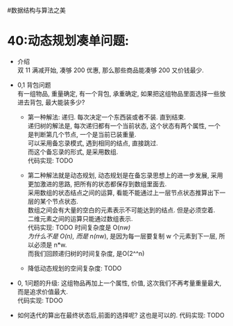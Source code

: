 #数据结构与算法之美
# 40:动态规划凑单问题:
- 介绍  
双 11 满减开始, 凑够 200 优惠, 那么那些商品能凑够 200 又价钱最少.
- 0,1 背包问题  
有一组物品, 重量确定, 有一个背包, 承重确定, 如果把这组物品里面选择一些放进去背包, 最大能装多少?  
	- 第一种解法: 递归. 每次决定一个东西装或者不装. 直到结束.  
	递归树的解法是, 每次递归都有一个当前状态, 这个状态有两个属性, 一个是判断第几个节点, 一个是当前已装重量.  
	可以采用备忘录模式, 遇到相同的结点, 直接跳过.  
	而这个备忘录的形式, 是采用数组.  
	代码实现: TODO

	- 第二种解法就是动态规划, 动态规划是在备忘录思想上的进一步发展, 采用更加激进的思路, 把所有的状态都保存到数组里面去.  
	采用数组的状态结点之间的运算, 看能不能通过上一层节点状态推算出下一层的某个节点状态.  
	数组之间会有大量的空白的元素表示不可能达到的结点. 但是必须空着.  
	二维元素之间的运算只能通过数组表示.  
	代码实现: TODO
	时间复杂度是 O(n*w)  
	为什么不是 O(n), 而是 n(n*w), 是因为每一层要复制 w 个元素到下一层, 所以必须是 n*w.  
	而我们回顾递归树的时间复杂度, 是O(2^^n)  

	- 降低动态规划的空间复杂度: TODO
- 0, 1问题的升级: 这组物品再加上一个属性, 价值, 这次我们不再考量重量最大, 而是追求价值最大.  
代码实现: TDOO

- 如何迭代的算出在最终状态后,前面的选择呢? 这也是可以的. 代码实现: TODO
